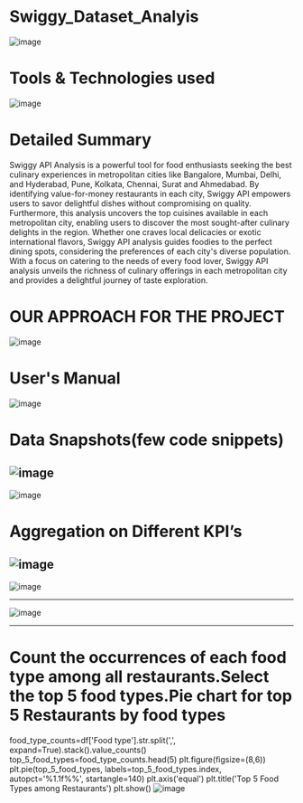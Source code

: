 # Swiggy_Dataset_Analyis
![image](https://github.com/Sudhansu352010/Swiggy_Dataset_Analysis/assets/131376814/a277a176-dffc-4618-8dcc-df290692e897)

# Tools & Technologies used
![image](https://github.com/Sudhansu352010/Swiggy_Dataset_Analysis/assets/131376814/12a5bec7-2f10-412a-b4bd-75936194d6cb)


# Detailed Summary
Swiggy API Analysis is a powerful tool for food enthusiasts seeking the best culinary experiences in metropolitan cities like Bangalore, Mumbai, Delhi, and Hyderabad, Pune, Kolkata, Chennai, Surat and Ahmedabad. By identifying value-for-money restaurants in each city, Swiggy API empowers users to savor delightful dishes without compromising on quality. Furthermore, this analysis uncovers the top cuisines available in each metropolitan city, enabling users to discover the most sought-after culinary delights in the region. Whether one craves local delicacies or exotic international flavors, Swiggy API analysis guides foodies to the perfect dining spots, considering the preferences of each city's diverse population. With a focus on catering to the needs of every food lover, Swiggy API analysis unveils the richness of culinary offerings in each metropolitan city and provides a delightful journey of taste exploration.

# OUR APPROACH FOR THE PROJECT
![image](https://github.com/Sudhansu352010/Swiggy_Dataset_Analysis/assets/131376814/125f0010-9d49-4dd1-bbd1-3719940544c6)

# User's Manual
![image](https://github.com/Sudhansu352010/Swiggy_Dataset_Analysis/assets/131376814/809f8744-aaa2-454e-b083-65ed6cbc21f4)

# Data Snapshots(few code snippets)
![image](https://github.com/Sudhansu352010/Swiggy_Dataset_Analysis/assets/131376814/e6f3db52-44ac-45aa-9008-788d16f18735)
------------------------------------------------------------------------------------------------------------------------

![image](https://github.com/Sudhansu352010/Swiggy_Dataset_Analysis/assets/131376814/b490b6ab-b63e-4360-8dc0-e93ba3caf0b3)


# Aggregation on Different KPI’s
![image](https://github.com/Sudhansu352010/Swiggy_Dataset_Analysis/assets/131376814/03c1a28d-f8d7-4b84-9001-ce95f40b52b1)
-------------------------------------------------------------------------------------------------------------------------

![image](https://github.com/Sudhansu352010/Swiggy_Dataset_Analysis/assets/131376814/fb0472dd-58de-46b0-ae10-4535516e73e3)

-------------------------------------------------------------------------------------------------------------------------
![image](https://github.com/Sudhansu352010/Swiggy_Dataset_Analysis/assets/131376814/874414f5-fd66-46f9-87ce-b3bb01c3c8f2)

-------------------------------------------------------------------------------------------------------------------------
# Count the occurrences of each food type among all restaurants.Select the top 5 food types.Pie chart for top 5 Restaurants by food types
food_type_counts=df['Food type'].str.split(',', expand=True).stack().value_counts()
top_5_food_types=food_type_counts.head(5)
plt.figure(figsize=(8,6))
plt.pie(top_5_food_types, labels=top_5_food_types.index, autopct='%1.1f%%', startangle=140)
plt.axis('equal')
plt.title('Top 5 Food Types among Restaurants')
plt.show()
![image](https://github.com/Sudhansu352010/Swiggy_Dataset_Analysis/assets/131376814/725967c6-4312-4193-850b-f430f80e8406)


